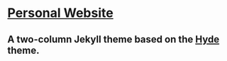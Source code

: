 # [Personal Website](https://jasonellul.github.io)

## A two-column Jekyll theme based on the [Hyde](http://hyde.getpoole.com/)  theme.
